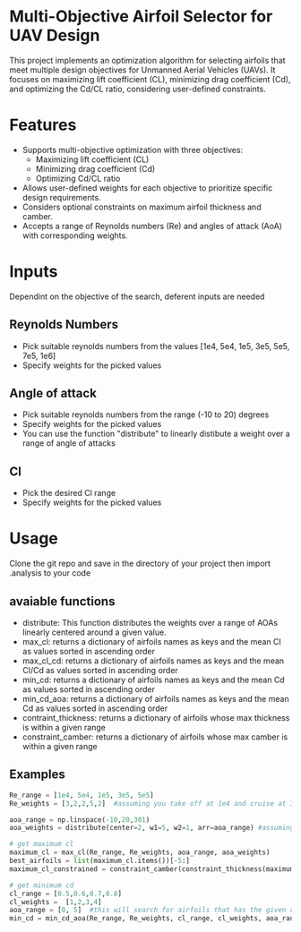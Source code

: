 # Multi-Objective Airfoil Selector for UAV Design
This project implements an optimization algorithm for selecting airfoils that meet multiple design objectives for Unmanned Aerial Vehicles (UAVs). It focuses on maximizing lift coefficient (CL), minimizing drag coefficient (Cd), and optimizing the Cd/CL ratio, considering user-defined constraints.

# Features
- Supports multi-objective optimization with three objectives:
    - Maximizing lift coefficient (CL)
    - Minimizing drag coefficient (Cd)
    - Optimizing Cd/CL ratio
- Allows user-defined weights for each objective to prioritize specific design requirements.
- Considers optional constraints on maximum airfoil thickness and camber.
- Accepts a range of Reynolds numbers (Re) and angles of attack (AoA) with corresponding weights.

# Inputs
Dependint on the objective of the search, deferent inputs are needed 
## Reynolds Numbers
- Pick suitable reynolds numbers from the values [1e4, 5e4, 1e5, 3e5, 5e5, 7e5, 1e6]
- Specify weights for the picked values
## Angle of attack
- Pick suitable reynolds numbers from the range (-10 to 20) degrees
- Specify weights for the picked values
- You can use the function "distribute" to linearly distibute a weight over a range of angle of attacks
## Cl
- Pick the desired Cl range
- Specify weights for the picked values

# Usage
Clone the git repo and save in the directory of your project
then import .analysis to your code

## avaiable functions
- distribute: This function distributes the weights over a range of AOAs linearly centered around a given value.
- max_cl: returns a dictionary of airfoils names as keys and the mean Cl as values sorted in ascending order
- max_cl_cd: returns a dictionary of airfoils names as keys and the mean Cl/Cd as values sorted in ascending order
- min_cd: returns a dictionary of airfoils names as keys and the mean Cd as values sorted in ascending order
- min_cd_aoa: returns a dictionary of airfoils names as keys and the mean Cd as values sorted in ascending order
- contraint_thickness: returns a dictionary of airfoils whose max thickness is within a given range
- constraint_camber: returns a dictionary of airfoils whose max camber is within a given range
## Examples
```python
Re_range = [1e4, 5e4, 1e5, 3e5, 5e5]
Re_weights = [3,2,2,5,2]  #assuming you take off at 1e4 and cruise at 3e5

aoa_range = np.linspace(-10,20,301)
aoa_weights = distribute(center=2, w1=5, w2=1, arr=aoa_range) #assuming you cruise at aoa = 2 degrees

# get maximum cl
maximum_cl = max_cl(Re_range, Re_weights, aoa_range, aoa_weights)
best_airfoils = list(maximum_cl.items())[-5:]
maximum_cl_constrained = constraint_camber(constraint_thickness(maximum_cl, theck=0.2), camb=0.02)  #max camber = 2% of the chord, #max thickness = 20% of the chord

# get minimum cd
cl_range = [0.5,0.6,0.7,0.8]
cl_weights =  [1,2,3,4]
aoa_range = [0, 5]  #this will search for airfoils that has the given cl values only at the given aoa_range
min_cd = min_cd_aoa(Re_range, Re_weights, cl_range, cl_weights, aoa_range)